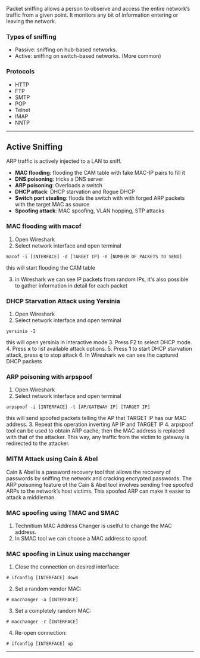 Packet sniffing allows a person to observe and access the entire network’s traffic from a given point. It monitors any bit of information entering or leaving the network.

### Types of sniffing
- Passive: sniffing on hub-based networks.
- Active: sniffing on switch-based networks. (More common)

### Protocols
-  HTTP
- FTP
- SMTP
- POP
- Telnet
- IMAP
- NNTP

---
## Active Sniffing
ARP traffic is actively injected to a LAN to sniff.
- **MAC flooding**: flooding the CAM table with fake MAC-IP pairs to fill it
- **DNS poisoning**: tricks a DNS server
- **ARP poisoning**: Overloads a switch
- **DHCP attack**: DHCP starvation and Rogue DHCP 
- **Switch port stealing**: floods the switch with with forged ARP packets with the target MAC as source
- **Spoofing attack**: MAC spoofing, VLAN hopping, STP attacks

### MAC flooding with macof
1. Open Wireshark
2. Select network interface and open terminal

```
macof -i [INTERFACE] -d [TARGET IP] -n [NUMBER OF PACKETS TO SEND]
```
this will start flooding the CAM table

3. in Wireshark we can see IP packets from random IPs, it's also possible to gather information in detail for each packet

### DHCP Starvation Attack using Yersinia
1. Open Wireshark
2. Select network interface and open terminal

```
yersinia -I
```
this will open yersinia in interactive mode
3. Press F2 to select DHCP mode.
4. Press **x** to list available attack options.
5. Press **1** to start DHCP starvation attack, press **q** to stop attack
6. In Wireshark we can see the captured DHCP packets

### ARP poisoning with arpspoof
1. Open Wireshark
2. Select network interface and open terminal
```
arpspoof -i [INTERFACE] -t [AP/GATEWAY IP] [TARGET IP]
```
this will send spoofed packets telling the AP that TARGET IP has our MAC address.
3. Repeat this operation inverting AP IP and TARGET IP
4. arpspoof tool can be used to obtain ARP cache; then the MAC address is replaced with that of the attacker. This way, any traffic from the victim to gateway is redirected to the attacker.

### MITM Attack using Cain & Abel
Cain & Abel is a password recovery tool that allows the recovery of passwords by sniffing the network and cracking encrypted passwords. The ARP poisoning feature of the Cain & Abel tool involves sending free spoofed ARPs to the network’s host victims. This spoofed ARP can make it easier to attack a middleman.

### MAC spoofing using TMAC and SMAC
1. Technitium MAC Address Changer is uselful to change the MAC address.
2. In SMAC tool we can choose a MAC address to spoof.

### MAC spoofing in Linux using macchanger
1. Close the connection on desired interface:
```
# ifconfig [INTERFACE] down
```
2. Set a random vendor MAC:
```
# macchanger -a [INTERFACE]
```
3. Set a completely random MAC:
```
# macchanger -r [INTERFACE]
```
4. Re-open connection:
```
# ifconfig [INTERFACE] up
```

---
